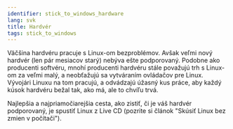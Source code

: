 ```yaml
---
identifier: stick_to_windows_hardware
lang: svk
title: Hardvér
tags: stick_to_windows
---
```


Väčšina hardvéru pracuje s Linux-om bezproblémov. Avšak veľmi nový hardvér (len pár mesiacov starý) nebýva ešte podporovaný. Podobne ako producenti softvéru, mnohí producenti hardvéru stále považujú trh s Linux-om za veľmi malý, a neobťažujú sa vytváraním ovládačov pre Linux. Vývojári Linuxu na tom pracujú, a odvádzajú úžasný kus práce, aby každý kúsok hardvéru bežal tak, ako má, ale to chvíľu trvá.

Najlepšia a najpriamočiarejšia cesta, ako zistiť, či je váš hardvér podporovaný, je spustiť Linux z Live CD (pozrite si článok "Skúsiť Linux bez zmien v počítači").

